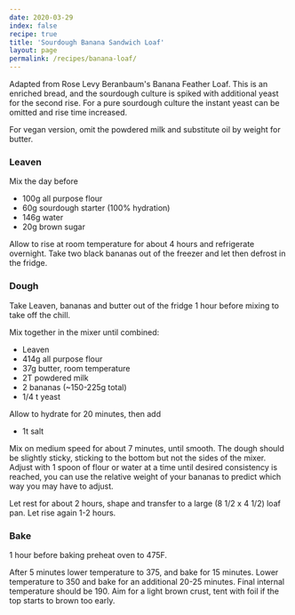 ```yaml
---
date: 2020-03-29
index: false
recipe: true
title: 'Sourdough Banana Sandwich Loaf'
layout: page
permalink: /recipes/banana-loaf/
---
```


Adapted from Rose Levy Beranbaum's Banana Feather Loaf. This is an enriched bread,
and the sourdough culture is spiked with additional yeast for the second rise. For a
pure sourdough culture the instant yeast can be omitted and rise time increased.

For vegan version, omit the powdered milk and substitute oil by weight for butter.

### Leaven

Mix the day before

  * 100g all purpose flour
  * 60g sourdough starter (100% hydration)
  * 146g water
  * 20g brown sugar

Allow to rise at room temperature for about 4 hours and refrigerate overnight.
Take two black bananas out of the freezer and let then defrost in the fridge.

### Dough

Take Leaven, bananas and butter out of the fridge 1 hour before mixing to take off the chill.

Mix together in the mixer until combined:

  * Leaven
  * 414g all purpose flour
  * 37g butter, room temperature
  * 2T powdered milk
  * 2 bananas (~150-225g total)
  * 1/4 t yeast

Allow to hydrate for 20 minutes, then add

  * 1t salt

Mix on medium speed for about 7 minutes, until smooth.  The dough should be slightly sticky, sticking to the bottom but
not the sides of the mixer.  Adjust with 1 spoon of flour or water at a time until desired consistency is reached,
you can use the relative weight of your bananas to predict which way you may have to adjust.

Let rest for about 2 hours, shape and transfer to a large (8 1/2 x 4 1/2) loaf pan.  Let rise again 1-2 hours.

### Bake

1 hour before baking preheat oven to 475F.

After 5 minutes lower temperature to 375, and bake for 15 minutes.  Lower temperature to 350 and bake for an additional 20-25 minutes. Final internal temperature should be 190. Aim for a light brown crust, tent with foil if the top starts to brown too early.
